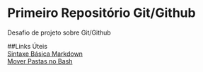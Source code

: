 # Primeiro Repositório Git/Github
Desafio de projeto sobre Git/Github

##Links Úteis\
[Sintaxe Básica Markdown](https://www.markdownguide.org/basic-syntax/)\
[Mover Pastas no Bash](https://linuxize.com/post/how-to-move-files-in-linux-with-mv-command/)
